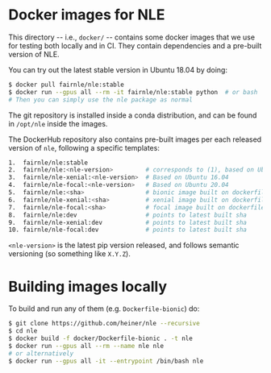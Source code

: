 # Docker images for NLE

This directory -- i.e., `docker/` -- contains some docker images that we use for
testing both locally and in CI. They contain dependencies and a pre-built
version of NLE.

You can try out the latest stable version in Ubuntu 18.04 by doing:

```bash
$ docker pull fairnle/nle:stable
$ docker run --gpus all --rm -it fairnle/nle:stable python  # or bash
# Then you can simply use the nle package as normal
```

The git repository is installed inside a conda distribution, and can be found in
`/opt/nle` inside the images.

The DockerHub repository also contains pre-built images per each released
version of `nle`, following a specific templates:

``` bash
1.  fairnle/nle:stable
2.  fairnle/nle:<nle-version>         # corresponds to (1), based on Ubuntu 18.04
3.  fairnle/nle-xenial:<nle-version>  # Based on Ubuntu 16.04
4.  fairnle/nle-focal:<nle-version>   # Based on Ubuntu 20.04
5.  fairnle/nle:<sha>                 # bionic image built on dockerfile changes
6.  fairnle/nle-xenial:<sha>          # xenial image built on dockerfile changes
7.  fairnle/nle-focal:<sha>           # focal image built on dockerfile changes
8.  fairnle/nle:dev                   # points to latest built sha
9.  fairnle/nle-xenial:dev            # points to latest built sha
10. fairnle/nle-focal:dev             # points to latest built sha
```

`<nle-version>` is the latest pip version released, and follows semantic versioning (so something like `X.Y.Z`).

# Building images locally

To build and run any of them (e.g. `Dockerfile-bionic`) do:

```bash
$ git clone https://github.com/heiner/nle --recursive
$ cd nle
$ docker build -f docker/Dockerfile-bionic . -t nle
$ docker run --gpus all --rm --name nle nle
# or alternatively
$ docker run --gpus all -it --entrypoint /bin/bash nle
```
